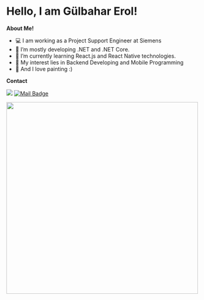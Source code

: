 # Hello, I am Gülbahar Erol! 

**About Me!**


- 💻 I am working as a Project Support Engineer at Siemens
- 🌱 I’m mostly developing .NET and .NET Core.
- 🔖 I’m currently learning React.js and React Native technologies.
- 🤔 My interest lies in Backend Developing and Mobile Programming
- 🎨 And I love painting :)


**Contact**

[![](https://img.shields.io/badge/linkedin-%230077B5.svg?&style=for-the-badge&logo=linkedin&logoColor=white)](https://www.linkedin.com/in/gulbaharerol?lipi=urn%3Ali%3Apage%3Ad_flagship3_profile_view_base_contact_details%3BUu6KFFhsSJm71mfO18BMRA%3D%3D)
[![Mail Badge](https://img.shields.io/badge/ggulbaharerol@gmail.com-c14438?style=for-the-badge&logo=Gmail&logoColor=white&link=mailto:ggulbaharerol@gmail.com)](mailto:ggulbaharerol@gmail.com)

<img align='center' src="https://github-readme-stats.vercel.app/api?username=gulbaharee&show_icons=true&theme=highcontrast" width="500">


